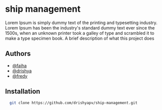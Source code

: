 
# ship management

Lorem Ipsum is simply dummy text of the printing and typesetting industry. Lorem Ipsum has been the industry's standard dummy text ever since the 1500s, when an unknown printer took a galley of type and scrambled it to make a type specimen book. 
A brief description of what this project does 


## Authors

- [@faiha](https://github.com/faihaaa)
- [@drishya](https://github.com/drishyapv)
- [@fredy](https://github.com/drishyapv)


## Installation



```bash
  git clone https://github.com/drishyapv/ship-management.git
  
```
    